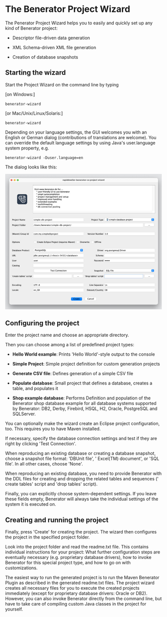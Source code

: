 # The Benerator Project Wizard

The Penerator Project Wizard helps you to easily and quickly set up any kind of Benerator project:

* Descriptor file-driven data generation

* XML Schema-driven XML file generation

* Creation of database snapshots

## Starting the wizard

Start the Project Wizard on the command line by typing

[on Windows:]

```shell
benerator-wizard
```

[or Mac/Unix/Linux/Solaris:]

```shell
benerator-wizard
```

Depending on your language settings, the GUI welcomes you with an English or German dialog (contributions of translations are welcome). You can
override the default language settings by using Java's user.language system property, e.g.

```shell
benerator-wizard -Duser.language=en
```

The dialog looks like this:

![](assets/benerator_projectwizard.jpg)

## Configuring the project

Enter the project name and choose an appropriate directory.

Then you can choose among a list of predefined project types:

* **Hello World example**: Prints 'Hello World'-style output to the console

* **Simple Project**: Simple project definition for custom generation projects

* **Generate CSV file**: Defines generation of a simple CSV file

* **Populate database**: Small project that defines a database, creates a table, and populates it

* **Shop example database**: Performs Definition and population of the Benerator shop database example for all database systems supported by Benerator:
  DB2, Derby, Firebird, HSQL, H2, Oracle, PostgreSQL and SQLServer.

You can optionally make the wizard create an Eclipse project configuration, too. This requires you to have Maven installed.

If necessary, specify the database connection settings and test if they are right by clicking 'Test Connection'.

When reproducing an existing database or creating a database snapshot, choose a snapshot file format: 'DBUnit file', '
Excel(TM) document', or 'SQL file'. In all other cases, choose 'None'.

When reproducing an existing database, you need to provide Benerator with the DDL files for creating and dropping the related tables and sequences ('
create tables' script and 'drop tables' script).

Finally, you can explicitly choose system-dependent settings. If you leave these fields empty, Benerator will always take the individual settings of
the system it is executed on.

## Creating and running the project

Finally, press 'Create' for creating the project. The wizard then configures the project in the specified project folder.

Look into the project folder and read the readme.txt file. This contains individual instructions for your project: What further configuration steps
are eventually necessary (e.g. proprietary database drivers), how to invoke Benerator for this special project type, and how to go on with
customizations.

The easiest way to run the generated project is to run the Maven Benerator Plugin as described in the generated readme.txt files. The project wizard
creates all necessary files for you to execute the created projects immediately (except for proprietary database drivers: Oracle or DB2). However, you can also invoke Benerator directly from the command line, but have to take care
of compiling custom Java classes in the project for yourself.